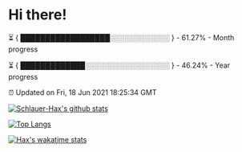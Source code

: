 # Hi there!

⏳ { ██████████████████░░░░░░░░░░░░ } - 61.27% - Month progress

⏳ { █████████████░░░░░░░░░░░░░░░░░ } - 46.24% - Year progress

⏰ Updated on Fri, 18 Jun 2021 18:25:34 GMT


[![Schlauer-Hax's github stats](https://github-readme-stats.vercel.app/api?username=Schlauer-Hax&show_icons=true&theme=dark&count_private=true)](https://github.com/Schlauer-Hax)


[![Top Langs](https://github-readme-stats.vercel.app/api/top-langs/?username=Schlauer-Hax&layout=compact&theme=dark)](https://github.com/Schlauer-Hax?tab=repositories)


[![Hax's wakatime stats](https://github-readme-stats.vercel.app/api/wakatime?username=Hax&theme=dark)](https://wakatime.com/@Hax)

